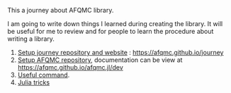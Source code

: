 This a journey about AFQMC library. 

I am going to write down things I learned during creating the library. It will be useful for me to review and for people to learn the procedure about writing a library.

1. [Setup journey repository and website](journey.md) : https://afqmc.github.io/journey 
2. [Setup AFQMC repository](afqmc.md), documentation can be view at https://afqmc.github.io/afqmc.jl/dev
3. [Useful command](useful.md).
3. [Julia tricks](julia.md)
